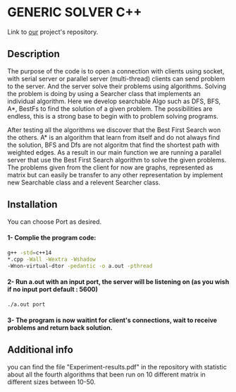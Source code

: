 # GENERIC SOLVER C++
Link to [our](https://github.com/benazoulaydev/GenericSolver) project's repository.
## Description
The purpose of the code is to open a connection with clients using socket, with serial server or parallel server (multi-thread) clients can send problem to the server. And the server solve their problems using algorithms.
Solving the problem is doing by using a Searcher class that implements an individual algorithm.
Here we develop searchable Algo such as DFS, BFS, A*, BestFs to find the solution of a given problem. The possibilities are endless, this is a strong base to begin with to problem solving programs.

After testing all the algorithms we discover that the Best First Search won the others. A* is an algorithm that learn from itself and do not always find the solution, BFS and Dfs are not algoritm that find the shortest path with weighted edges. As a result in our main function we are running a parallel server that use the Best First Search algorithm to solve the given problems. The problems given from the client for now are graphs, represented as matrix but can easily be transfer to any other representation by implement new Searchable class and a relevent Searcher class.



## Installation
You can choose Port as desired.
#### 1- Complie the program code:

```bash
g++ -std=c++14 
*.cpp -Wall -Wextra -Wshadow 
-Wnon-virtual-dtor -pedantic -o a.out -pthread
```

#### 2- Run a.out with an input port, the server will be listening on (as you wish if no input port default : 5600)

```bash
./a.out port
```

#### 3- The program is now waitint for client's connections, wait to receive problems and return back solution.

## Additional info
you can  find the file "Experiment-results.pdf" in the repository with statistic about all the fourth algorithms that been run on 10 different matrix in different sizes between 10-50.